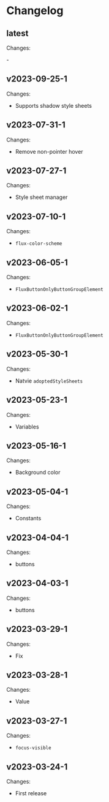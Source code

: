# Changelog

## latest

Changes:

\-

## v2023-09-25-1

Changes:

- Supports shadow style sheets

## v2023-07-31-1

Changes:

- Remove non-pointer hover

## v2023-07-27-1

Changes:

- Style sheet manager

## v2023-07-10-1

Changes:

- `flux-color-scheme`

## v2023-06-05-1

Changes:

- `FluxButtonOnlyButtonGroupElement`

## v2023-06-02-1

Changes:

- `FluxButtonOnlyButtonGroupElement`

## v2023-05-30-1

Changes:

- Natvie `adoptedStyleSheets`

## v2023-05-23-1

Changes:

- Variables

## v2023-05-16-1

Changes:

- Background color

## v2023-05-04-1

Changes:

- Constants

## v2023-04-04-1

Changes:

- buttons

## v2023-04-03-1

Changes:

- buttons

## v2023-03-29-1

Changes:

- Fix

## v2023-03-28-1

Changes:

- Value

## v2023-03-27-1

Changes:

- `focus-visible`

## v2023-03-24-1

Changes:

- First release
